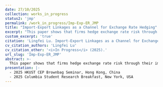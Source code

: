 ```yaml
---
date: 27/10/2025
collection: works_in_progress
status2: 'jmp'
permalink: /work_in_progress/Imp-Exp-ER_JMP
title: "Import-Export Linkages as a Channel for Exchange Rate Hedging"
excerpt: "This paper shows that firms hedge exchange rate risk through their import–export linkages. Using Chinese customs micro data, I document that exchange rate shocks from import origins and export markets have opposite effects on export growth, and that these elasticities are markedly attenuated for two-way traders. Moreover, greater overlap between a firm's supplier and destination portfolios further dampens the shock transmission. I develop a quantitative trade framework with risk aversion under mean–variance trade-off. Multilateral currency covariance and firm network shares jointly shape exposure of price competitiveness and cost channels. In an exact-hat linear system, exchange rate uncertainty creates risk-adjusted pricing premia and reallocates firms' import shares toward currencies that offset revenue exposure. I also provide tractable counterfactual analyses on alternative trade structure and exchange rate environments."
custom_excerpt: 'true'
citation: 'Lingfei Lu. Import-Export Linkages as a Channel for Exchange Rate Hedging;  <i>In Progress</i> (2025).'
cv_citation_authors: 'Lingfei Lu'
cv_citation_other: '<i>In Progress</i> (2025).'
url_slug: 'Imp-Exp-ER_JMP'
abstract: >-
  This paper shows that firms hedge exchange rate risk through their import–export linkages. Using Chinese customs micro data, I document that exchange rate shocks from import origins and export markets have opposite effects on export growth, and that these elasticities are markedly attenuated for two-way traders. Moreover, greater overlap between a firm's supplier and destination portfolios further dampens the shock transmission. I develop a quantitative trade framework with risk aversion under mean–variance trade-off. Multilateral currency covariance and firm network shares jointly shape exposure of price competitiveness and cost channels. In an exact-hat linear system, exchange rate uncertainty creates risk-adjusted pricing premia and reallocates firms' import shares toward currencies that offset revenue exposure. I also provide tractable counterfactual analyses on alternative trade structure and exchange rate environments.
presentation: |-
  - 2025 HKUST CEP Brownbag Seminar, Hong Kong, China
  - 2025 Columbia Student Research Breakfast, New York, USA
---
```

